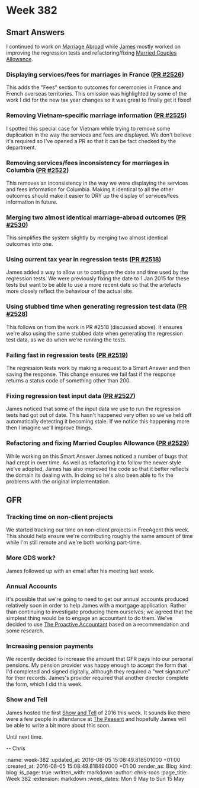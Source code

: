 Week 382
========

## Smart Answers

I continued to work on [Marriage Abroad][marriage-abroad] while [James][james] mostly worked on improving the regression tests and refactoring/fixing [Married Couples Allowance][calculate-married-couples-allowance].

### Displaying services/fees for marriages in France ([PR #2526][smart-answers-pr-2526])

This adds the "Fees" section to outcomes for ceremonies in France and French overseas territories. This omission was highlighted by some of the work I did for the new tax year changes so it was great to finally get it fixed!

### Removing Vietnam-specific marriage information ([PR #2525][smart-answers-pr-2525])

I spotted this special case for Vietnam while trying to remove some duplication in the way the services and fees are displayed. We don't believe it's required so I've opened a PR so that it can be fact checked by the department.

### Removing services/fees inconsistency for marriages in Columbia ([PR #2522][smart-answers-pr-2522])

This removes an inconsistency in the way we were displaying the services and fees information for Columbia. Making it identical to all the other outcomes should make it easier to DRY up the display of services/fees information in future.

### Merging two almost identical marriage-abroad outcomes ([PR #2530][smart-answers-pr-2530])

This simplifies the system slightly by merging two almost identical outcomes into one.

### Using current tax year in regression tests ([PR #2518][smart-answers-pr-2518])

James added a way to allow us to configure the date and time used by the regression tests. We were previously fixing the date to 1 Jan 2015 for these tests but want to be able to use a more recent date so that the artefacts more closely reflect the behaviour of the actual site.

### Using stubbed time when generating regression test data ([PR #2528][smart-answers-pr-2528])

This follows on from the work in PR #2518 (discussed above). It ensures we're also using the same stubbed date when generating the regression test data, as we do when we're running the tests.

### Failing fast in regression tests ([PR #2519][smart-answers-pr-2519])

The regression tests work by making a request to a Smart Answer and then saving the response. This change ensures we fail fast if the response returns a status code of something other than 200.

### Fixing regression test input data ([PR #2527][smart-answers-pr-2527])

James noticed that some of the input data we use to run the regression tests had got out of date. This hasn't happened very often so we've held off automatically detecting it becoming stale. If we notice this happening more then I imagine we'll improve things.

### Refactoring and fixing Married Couples Allowance ([PR #2529][smart-answers-pr-2529])

While working on this Smart Answer James noticed a number of bugs that had crept in over time. As well as refactoring it to follow the newer style we've adopted, James has also improved the code so that it better reflects the domain its dealing with. In doing so he's also been able to fix the problems with the original implementation.

## GFR

### Tracking time on non-client projects

We started tracking our time on non-client projects in FreeAgent this week. This should help ensure we're contributing roughly the same amount of time while I'm still remote and we're both working part-time.

### More GDS work?

James followed up with an email after his meeting last week.

### Annual Accounts

It's possible that we're going to need to get our annual accounts produced relatively soon in order to help James with a mortgage application. Rather than continuing to investigate producing them ourselves; we agreed that the simplest thing would be to engage an accountant to do them. We've decided to use [The Proactive Accountant][proactive-accountant] based on a recommendation and some research.

### Increasing pension payments

We recently decided to increase the amount that GFR pays into our personal pensions. My pension provider was happy enough to accept the form that I'd completed and signed digitally, although they required a "wet signature" for their records. James's provider required that another director complete the form, which I did this week.

### Show and Tell

James hosted the first [Show and Tell][show-and-tell] of 2016 this week. It sounds like there were a few people in attendance at [The Peasant][the-peasant] and hopefully James will be able to write a bit more about this soon.

Until next time.

-- Chris

[james]: /james-mead
[marriage-abroad]: https://www.gov.uk/marriage-abroad
[calculate-married-couples-allowance]: https://www.gov.uk/calculate-married-couples-allowance
[proactive-accountant]: http://proactive.uk.net/
[show-and-tell]: /show-and-tell-events
[smart-answers-pr-2518]: https://github.com/alphagov/smart-answers/pull/2518
[smart-answers-pr-2519]: https://github.com/alphagov/smart-answers/pull/2519
[smart-answers-pr-2522]: https://github.com/alphagov/smart-answers/pull/2522
[smart-answers-pr-2525]: https://github.com/alphagov/smart-answers/pull/2525
[smart-answers-pr-2526]: https://github.com/alphagov/smart-answers/pull/2526
[smart-answers-pr-2527]: https://github.com/alphagov/smart-answers/pull/2527
[smart-answers-pr-2528]: https://github.com/alphagov/smart-answers/pull/2528
[smart-answers-pr-2529]: https://github.com/alphagov/smart-answers/pull/2529
[smart-answers-pr-2530]: https://github.com/alphagov/smart-answers/pull/2530
[the-peasant]: http://www.thepeasant.co.uk/

:name: week-382
:updated_at: 2016-08-05 15:08:49.818501000 +01:00
:created_at: 2016-08-05 15:08:49.818494000 +01:00
:render_as: Blog
:kind: blog
:is_page: true
:written_with: markdown
:author: chris-roos
:page_title: Week 382
:extension: markdown
:week_dates: Mon 9 May to Sun 15 May
